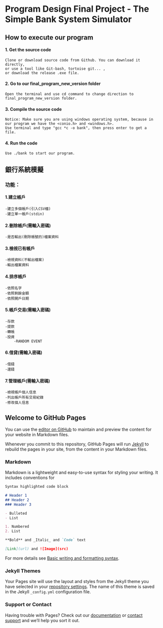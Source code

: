 # Program Design Final Project - The Simple Bank System Simulator

## How to execute our program

####  1. Get the source code
    Clone or download source code from Github. You can download it directly, 
    or use a tool like Git-bash, tortoise git... ,
    or download the release .exe file.
####  2. Go to our final_program_new_version folder
    Open the terminal and use cd command to change direction to final_program_new_version folder.
####  3. Compile the source code
    Notice: Make sure you are using windows operating system, because in our program we have the <conio.h> and <windows.h>.
    Use terminal and type "gcc *c -o bank", then press enter to get a file.
####  4. Run the code
    Use ./bank to start our program.

## 銀行系統模擬

### 功能：

#### 1.建立帳戶
    -建立多個帳戶(引入CSV檔)
    -建立單一帳戶(stdin)

#### 2.刪除帳戶(需輸入密碼)
    -是否輸出(刪除帳號的)檔案資料

#### 3.檢視已有帳戶
    -檢視資料(不輸出檔案)
    -輸出檔案資料

#### 4.排序帳戶
    -依照名字
    -依照剩餘金額
    -依照開戶日期

#### 5.帳戶交易(需輸入密碼)
    -存款
    -提款
    -轉帳
    -投資
        -RANDOM EVENT

#### 6.借貸(需輸入密碼)
    -借錢
    -還錢

#### 7.管理帳戶(需輸入密碼)
    -檢視帳戶個人信息
    -列出帳戶所有交易紀錄
    -修改個人信息


## Welcome to GitHub Pages

You can use the [editor on GitHub](https://github.com/yochen729/Program-Design-Final-Project/edit/gh-pages/index.md) to maintain and preview the content for your website in Markdown files.

Whenever you commit to this repository, GitHub Pages will run [Jekyll](https://jekyllrb.com/) to rebuild the pages in your site, from the content in your Markdown files.

### Markdown

Markdown is a lightweight and easy-to-use syntax for styling your writing. It includes conventions for

```markdown
Syntax highlighted code block

# Header 1
## Header 2
### Header 3

- Bulleted
- List

1. Numbered
2. List

**Bold** and _Italic_ and `Code` text

[Link](url) and ![Image](src)
```

For more details see [Basic writing and formatting syntax](https://docs.github.com/en/github/writing-on-github/getting-started-with-writing-and-formatting-on-github/basic-writing-and-formatting-syntax).

### Jekyll Themes

Your Pages site will use the layout and styles from the Jekyll theme you have selected in your [repository settings](https://github.com/yochen729/Program-Design-Final-Project/settings/pages). The name of this theme is saved in the Jekyll `_config.yml` configuration file.

### Support or Contact

Having trouble with Pages? Check out our [documentation](https://docs.github.com/categories/github-pages-basics/) or [contact support](https://support.github.com/contact) and we’ll help you sort it out.
